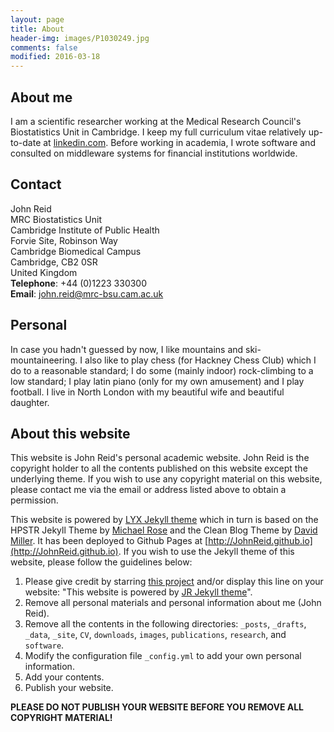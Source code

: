 ```yaml
---
layout: page
title: About
header-img: images/P1030249.jpg
comments: false
modified: 2016-03-18
---
```


## About me

I am a scientific researcher working at the Medical Research Council's
Biostatistics Unit in Cambridge. I keep my full curriculum vitae relatively
up-to-date at [linkedin.com](https://uk.linkedin.com/in/john-reid-8956434).
Before working in academia, I wrote software and consulted on middleware
systems for financial institutions worldwide.


## Contact

John Reid<br>
MRC Biostatistics Unit<br>
Cambridge Institute of Public Health<br>
Forvie Site, Robinson Way<br>
Cambridge Biomedical Campus<br>
Cambridge, CB2 0SR<br>
United Kingdom<br>
**Telephone**: +44 (0)1223 330300<br>
**Email**: john.reid@mrc-bsu.cam.ac.uk


## Personal

In case you hadn't guessed by now, I like mountains and ski-mountaineering.  I
also like to play chess (for Hackney Chess Club) which I do to a reasonable
standard; I do some (mainly indoor) rock-climbing to a low standard; I play
latin piano (only for my own amusement) and I play football. I live in North
London with my beautiful wife and beautiful daughter.

## About this website

This website is John Reid's personal academic website. John Reid is the
copyright holder to all the contents published on this website except the
underlying theme. If you wish to use any copyright material on this website,
please contact me via the email or address listed above to obtain a permission.

This website is powered by [LYX Jekyll theme](https://github.com/liuyxpp/liuyxpp.github.io) which in turn is based on the HPSTR Jekyll Theme by [Michael Rose](https://github.com/mmistakes) and the Clean Blog Theme by [David Miller](https://github.com/davidtmiller/). It has been deployed to Github Pages at [http://JohnReid.github.io](http://JohnReid.github.io). If you wish to use the Jekyll theme of this website, please follow the guidelines below:

1. Please give credit by starring [this
   project](https://github.com/JohnReid/JohnReid.github.io) and/or display this
   line on your website: "This website is powered by [JR Jekyll
   theme](https://github.com/JohnReid/JohnReid.github.io)".
2. Remove all personal materials and personal information about me (John Reid).
3. Remove all the contents in the following directories: `_posts`, `_drafts`,
   `_data`, `_site`, `CV`, `downloads`, `images`, `publications`, `research`,
   and `software`.
4. Modify the configuration file `_config.yml` to add your own personal
   information.
5. Add your contents.
6. Publish your website.

**PLEASE DO NOT PUBLISH YOUR WEBSITE BEFORE YOU REMOVE ALL COPYRIGHT MATERIAL!**
